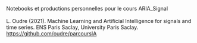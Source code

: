 Notebooks et productions personnelles pour le cours ARIA_Signal
<br>
<br>
L. Oudre (2021). Machine Learning and Artificial Intelligence for signals and time series. ENS Paris Saclay, University Paris Saclay. https://github.com/oudre/parcoursIA
